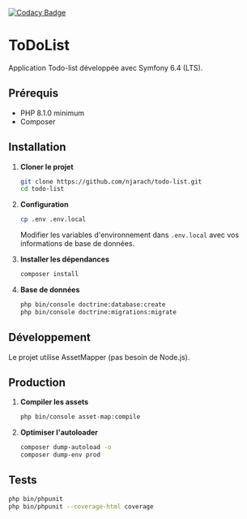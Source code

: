 [![Codacy Badge](https://app.codacy.com/project/badge/Grade/2a905ce9ddda4025981aa5c5abfbf78b)](https://app.codacy.com/gh/njarach/todo-list/dashboard?utm_source=gh&utm_medium=referral&utm_content=&utm_campaign=Badge_grade)

# ToDoList

Application Todo-list développée avec Symfony 6.4 (LTS).

## Prérequis

- PHP 8.1.0 minimum
- Composer

## Installation

1. **Cloner le projet**
   ```bash
   git clone https://github.com/njarach/todo-list.git
   cd todo-list
   ```

2. **Configuration**
   ```bash
   cp .env .env.local
   ```
   Modifier les variables d'environnement dans `.env.local` avec vos informations de base de données.

3. **Installer les dépendances**
   ```bash
   composer install
   ```

4. **Base de données**
   ```bash
   php bin/console doctrine:database:create
   php bin/console doctrine:migrations:migrate
   ```

## Développement

Le projet utilise AssetMapper (pas besoin de Node.js).

## Production

1. **Compiler les assets**
   ```bash
   php bin/console asset-map:compile
   ```

2. **Optimiser l'autoloader**
   ```bash
   composer dump-autoload -o
   composer dump-env prod
   ```

## Tests

```bash
php bin/phpunit
php bin/phpunit --coverage-html coverage
```
